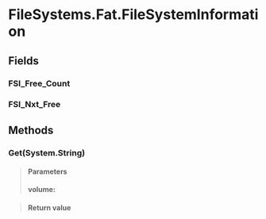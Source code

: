 ﻿


# FileSystems.Fat.FileSystemInformation

## Fields

### FSI_Free_Count

### FSI_Nxt_Free

## Methods


### Get(System.String)

> #### Parameters
> **volume:** 

> #### Return value
> 